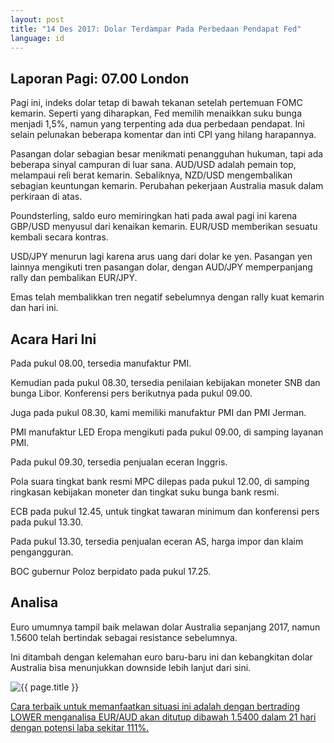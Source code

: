 ```yaml
---
layout: post
title: "14 Des 2017: Dolar Terdampar Pada Perbedaan Pendapat Fed"
language: id
---
```

## Laporan Pagi: 07.00 London

Pagi ini, indeks dolar tetap di bawah tekanan setelah pertemuan FOMC kemarin. Seperti yang diharapkan, Fed memilih menaikkan suku bunga menjadi 1,5%, namun yang terpenting ada dua perbedaan pendapat. Ini selain pelunakan beberapa komentar dan inti CPI yang hilang harapannya.

Pasangan dolar sebagian besar menikmati penangguhan hukuman, tapi ada beberapa sinyal campuran di luar sana. AUD/USD adalah pemain top, melampaui reli berat kemarin. Sebaliknya, NZD/USD mengembalikan sebagian keuntungan kemarin. Perubahan pekerjaan Australia masuk dalam perkiraan di atas.

Poundsterling, saldo euro memiringkan hati pada awal pagi ini karena GBP/USD menyusul dari kenaikan kemarin. EUR/USD memberikan sesuatu kembali secara kontras.

USD/JPY menurun lagi karena arus uang dari dolar ke yen. Pasangan yen lainnya mengikuti tren pasangan dolar, dengan AUD/JPY memperpanjang rally dan pembalikan EUR/JPY.

Emas telah membalikkan tren negatif sebelumnya dengan rally kuat kemarin dan hari ini.

## Acara Hari Ini

Pada pukul 08.00, tersedia manufaktur PMI.

Kemudian pada pukul 08.30, tersedia penilaian kebijakan moneter SNB dan bunga Libor. Konferensi pers berikutnya pada pukul 09.00.

Juga pada pukul 08.30, kami memiliki manufaktur PMI dan PMI Jerman.

PMI manufaktur LED Eropa mengikuti pada pukul 09.00, di samping layanan PMI.

Pada pukul 09.30, tersedia penjualan eceran Inggris.

Pola suara tingkat bank resmi MPC dilepas pada pukul 12.00, di samping ringkasan kebijakan moneter dan tingkat suku bunga bank resmi.

ECB pada pukul 12.45, untuk tingkat tawaran minimum dan konferensi pers pada pukul 13.30.

Pada pukul 13.30, tersedia penjualan eceran AS, harga impor dan klaim pengangguran.

BOC gubernur Poloz berpidato pada pukul 17.25.

## Analisa

Euro umumnya tampil baik melawan dolar Australia sepanjang 2017, namun 1.5600 telah bertindak sebagai resistance sebelumnya.

Ini ditambah dengan kelemahan euro baru-baru ini dan kebangkitan dolar Australia bisa menunjukkan downside lebih lanjut dari sini.

<img src="{{ site.url }}/images/dec/id-14-dec-17.png" alt="{{ page.title }}" title="{{ page.title }}">

<a href="%LINK%%?https://www.binary.com/d/trade.cgi? market=forex&underlying=frxEURAUD&formname=higherlower&duration_amount=21&duration_units=d&amount=10&amount_type=payout&expiry_type=duration&barrier=1.5400" target="_blank">Cara terbaik untuk memanfaatkan situasi ini adalah dengan bertrading LOWER menganalisa EUR/AUD akan ditutup dibawah 1.5400 dalam 21 hari dengan potensi laba sekitar 111%.</a>